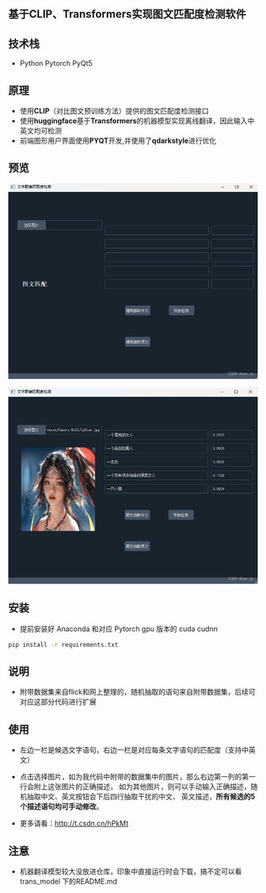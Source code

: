 ## 基于CLIP、Transformers实现图文匹配度检测软件
## 技术栈
- Python Pytorch PyQt5
## 原理
- 使用**CLIP**（对比图文预训练方法）提供的图文匹配度检测接口
- 使用**huggingface**基于**Transformers**的机器模型实现离线翻译，因此输入中英文均可检测
- 前端图形用户界面使用**PYQT**开发,并使用了**qdarkstyle**进行优化

## 预览
![](./assets/1.png)

![](./assets/2.png)

## 安装

- 提前安装好 Anaconda 和对应 Pytorch gpu 版本的 cuda cudnn

``` bash
pip install -r requirements.txt
```
## 说明
- 附带数据集来自flick和网上整理的，随机抽取的语句来自附带数据集，后续可对应这部分代码进行扩展
## 使用
- 左边一栏是候选文字语句，右边一栏是对应每条文字语句的匹配度（支持中英文）

- 点击选择图片，如为我代码中附带的数据集中的图片，那么右边第一列的第一行会附上这张图片的正确描述，
 如为其他图片，则可以手动输入正确描述，随机抽取中文、英文按钮会下后四行抽取干扰的中文、
英文描述，**所有候选的5个描述语句均可手动修改**。
- 更多请看：http://t.csdn.cn/hPkMt

## 注意
- 机器翻译模型较大没放进仓库，印象中直接运行时会下载，搞不定可以看 trans_model 下的README.md
